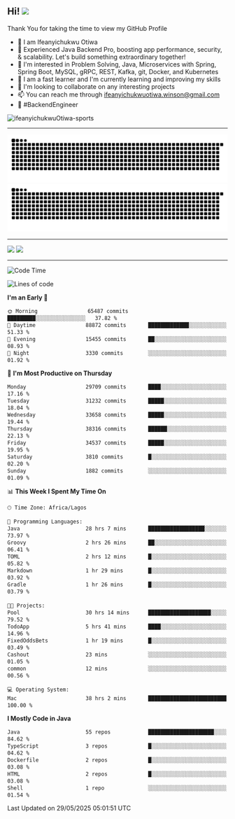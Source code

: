<!-- BLOG-POST-LIST:START --><!-- BLOG-POST-LIST:END -->

## Hi! <img src="https://media.giphy.com/media/hvRJCLFzcasrR4ia7z/giphy.gif" width="4%"> 

Thank You for taking the time to view my GitHub Profile

- 👋 I am Ifeanyichukwu Otiwa
- 🚀 Experienced Java Backend Pro, boosting app performance, security, & scalability. Let's build something extraordinary together!
- 👀 I'm interested in Problem Solving, Java, Microservices with Spring, Spring Boot, MySQL, gRPC, REST, Kafka, git, Docker, and Kubernetes
- 🌱 I am a fast learner and I'm currently learning and improving my skills
- 💞️ I'm looking to collaborate on any interesting projects
- 📫 You can reach me through ifeanyichukwuotiwa.winson@gmail.com
- 🚀 #BackendEngineer

<p align="left" marginTop="10px"> <img src="https://komarev.com/ghpvc/?username=ifeanyichukwuOtiwa-sports&label=Profile%20views&color=0e75b6&style=for-the-badge" alt="ifeanyichukwuOtiwa-sports" /> </p>

***

<!--🐍📈SNAKEGRAPH / 🌐WEBSITE: https://github.com/Platane/snk -->
![github contribution grid snake animation](https://raw.githubusercontent.com/ifeanyichukwuOtiwa-sports/ifeanyichukwuOtiwa-sports/output/github-contribution-grid-snake-dark.svg#gh-dark-mode-only)![github contribution grid snake animation](https://raw.githubusercontent.com/ifeanyichukwuOtiwa-sports/ifeanyichukwuOtiwa-sports/output/github-contribution-grid-snake.svg#gh-light-mode-only)

***

<p float="left">
  <img float="left" src="https://github-readme-stats.vercel.app/api?username=ifeanyichukwuOtiwa-sports&count_private=true&include_all_commits=true&theme=react&show_icons=true" />
  <img float="right" src="https://github-readme-stats.vercel.app/api/top-langs/?username=ifeanyichukwuOtiwa-sports&layout=compact&show_icons=true&theme=react" /> 
</p>

***



<!--START_SECTION:waka-->
![Code Time](http://img.shields.io/badge/Code%20Time-3%2C754%20hrs%2049%20mins-blue)

![Lines of code](https://img.shields.io/badge/From%20Hello%20World%20I%27ve%20Written-49.6%20million%20lines%20of%20code-blue)

**I'm an Early 🐤** 

```text
🌞 Morning                65487 commits       █████████░░░░░░░░░░░░░░░░   37.82 % 
🌆 Daytime                88872 commits       █████████████░░░░░░░░░░░░   51.33 % 
🌃 Evening                15455 commits       ██░░░░░░░░░░░░░░░░░░░░░░░   08.93 % 
🌙 Night                  3330 commits        ░░░░░░░░░░░░░░░░░░░░░░░░░   01.92 % 
```
📅 **I'm Most Productive on Thursday** 

```text
Monday                   29709 commits       ████░░░░░░░░░░░░░░░░░░░░░   17.16 % 
Tuesday                  31232 commits       █████░░░░░░░░░░░░░░░░░░░░   18.04 % 
Wednesday                33658 commits       █████░░░░░░░░░░░░░░░░░░░░   19.44 % 
Thursday                 38316 commits       ██████░░░░░░░░░░░░░░░░░░░   22.13 % 
Friday                   34537 commits       █████░░░░░░░░░░░░░░░░░░░░   19.95 % 
Saturday                 3810 commits        █░░░░░░░░░░░░░░░░░░░░░░░░   02.20 % 
Sunday                   1882 commits        ░░░░░░░░░░░░░░░░░░░░░░░░░   01.09 % 
```


📊 **This Week I Spent My Time On** 

```text
🕑︎ Time Zone: Africa/Lagos

💬 Programming Languages: 
Java                     28 hrs 7 mins       ██████████████████░░░░░░░   73.97 % 
Groovy                   2 hrs 26 mins       ██░░░░░░░░░░░░░░░░░░░░░░░   06.41 % 
TOML                     2 hrs 12 mins       █░░░░░░░░░░░░░░░░░░░░░░░░   05.82 % 
Markdown                 1 hr 29 mins        █░░░░░░░░░░░░░░░░░░░░░░░░   03.92 % 
Gradle                   1 hr 26 mins        █░░░░░░░░░░░░░░░░░░░░░░░░   03.79 % 

🐱‍💻 Projects: 
Pool                     30 hrs 14 mins      ████████████████████░░░░░   79.52 % 
TodoApp                  5 hrs 41 mins       ████░░░░░░░░░░░░░░░░░░░░░   14.96 % 
FixedOddsBets            1 hr 19 mins        █░░░░░░░░░░░░░░░░░░░░░░░░   03.49 % 
Cashout                  23 mins             ░░░░░░░░░░░░░░░░░░░░░░░░░   01.05 % 
common                   12 mins             ░░░░░░░░░░░░░░░░░░░░░░░░░   00.56 % 

💻 Operating System: 
Mac                      38 hrs 2 mins       █████████████████████████   100.00 % 
```

**I Mostly Code in Java** 

```text
Java                     55 repos            █████████████████████░░░░   84.62 % 
TypeScript               3 repos             █░░░░░░░░░░░░░░░░░░░░░░░░   04.62 % 
Dockerfile               2 repos             █░░░░░░░░░░░░░░░░░░░░░░░░   03.08 % 
HTML                     2 repos             █░░░░░░░░░░░░░░░░░░░░░░░░   03.08 % 
Shell                    1 repo              ░░░░░░░░░░░░░░░░░░░░░░░░░   01.54 % 
```




 Last Updated on 29/05/2025 05:01:51 UTC
<!--END_SECTION:waka-->

<!--
<p align="center">
![trophy](https://github-profile-trophy.vercel.app/?username=ifeanyichukwuOtiwa-sports&theme=onedark) (https://github.com/ryo-ma/github-profile-trophy)
</p>
-->

<!---
ifeanyi-otiwa/ifeanyi-otiwa is a ✨ special ✨ repository because its `README.md` (this file) appears on your GitHub profile.
You can click the Preview link to take a look at your changes.
--->
